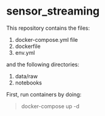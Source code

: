 # sensor_streaming

This repository contains the files:
1. docker-compose.yml file
2. dockerfile
3. env.yml

and the following directories:
1. data/raw
2. notebooks

First, run containers by doing:
> docker-compose up -d
